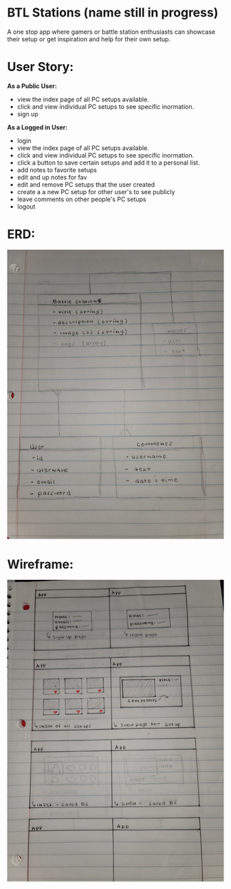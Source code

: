 # BTL Stations (name still in progress)

A one stop app where gamers or battle station enthusiasts can showcase their setup or get inspiration and help for their own setup.


# User Story:
**As a Public User:**
- view the index page of all PC setups available.
- click and view individual PC setups to see specific inormation.
- sign up

**As a Logged in User:**
- login
- view the index page of all PC setups available.
- click and view individual PC setups to see specific inormation.
- click a button to save certain setups and add it to a personal list.
- add notes to favorite setups
- edit and up notes for fav
- edit and remove PC setups that the user created
- create a a new PC setup for other user's to see publicly
- leave comments on other people's PC setups
- logout

# ERD: 
![layout](/ERDp4v2.jpg)
# Wireframe:
![layout](/WRFMp4.jpg)
